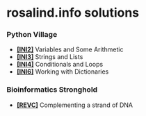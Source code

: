 # rosalind.info solutions
<h3><b>Python Village</b></h3>
<p> <ul>
  <li><a href ="https://github.com/bakuncwa/rosalind.info_sol/blob/main/ini2.py"><b>[INI2]</b></a> Variables and Some Arithmetic</li>
  <li><a href ="https://github.com/bakuncwa/rosalind.info_sol/blob/main/ini3.py"><b>[INI3]</b></a> Strings and Lists</li>
  <li><a href ="https://github.com/bakuncwa/rosalind.info_sol/blob/main/ini4.py"><b>[INI4]</b></a> Conditionals and Loops</li>
  <li><a href ="https://github.com/bakuncwa/rosalind.info_sol/blob/main/ini6.py"><b>[INI6]</b></a> Working with Dictionaries</li>
</p> </ul>
<h3><b>Bioinformatics Stronghold</b></h3>
<p><ul>
  <li><a href ="https://github.com/bakuncwa/rosalind.info_sol/blob/main/revc.py"><b>[REVC]</b></a> Complementing a strand of DNA</li>
</p></ul>
